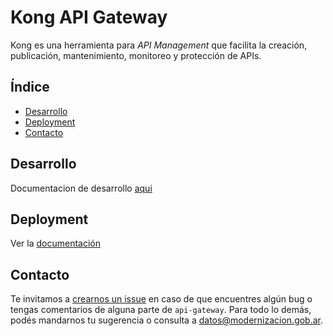 # Kong API Gateway

Kong es una herramienta para *API Management* que facilita la creación, publicación, mantenimiento, monitoreo y protección de APIs.

## Índice
* [Desarrollo](#desarrollo)
* [Deployment](#deployment)
* [Contacto](#contacto)

## Desarrollo

Documentacion de desarrollo [aqui](docs/django.md)

## Deployment

Ver la [documentación](deploy/docs/index.md)

## Contacto
Te invitamos a [crearnos un issue](https://github.com/datosgobar/api-gateway/issues/new?title=Encontre-un-bug-en-api-gateway)
en caso de que encuentres algún bug o tengas comentarios de alguna parte de `api-gateway`. Para todo lo demás, podés mandarnos tu sugerencia o consulta a [datos@modernizacion.gob.ar](mailto:datos@modernizacion.gob.ar).
